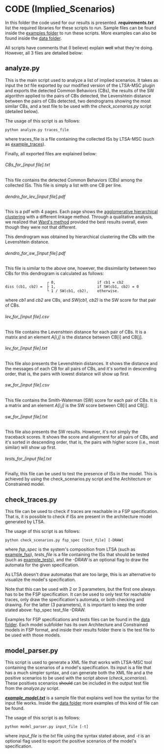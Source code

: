 # CODE (Implied_Scenarios)

In this folder the code used for our results is presented. **_requirements.txt_** list the required libraries for these scripts to run. Sample files can be found inside the [examples folder](examples/) to run these scripts. More examples can also be found inside the [data folder](../data/).

All scripts have comments that (I believe) explain ~~well~~ what they're doing. However, all 3 files are detailed below:

## analyze.py
  This is the main script used to analyze a list of implied scenarios. It takes as input the _txt_ file exported by our modified version of the LTSA-MSC plugin and exports the detected Common Behaviors (CBs), the results of the SW algorithm applied to the pairs of CBs detected, the Levenshtein distance between the pairs of CBs detected, two dendrograms showing the most similar CBs, and a test file to be used with the _check\_scenarios.py_ script (detailed below).

  The usage of this script is as follows:

```
python analyze.py traces_file
```

  where traces_file is a file containing the collected ISs by LTSA-MSC (such as [example_traces](examples/example_traces.txt)).

  Finally, all exported files are explained below:

###### CBs\_for\_[input file\].txt
  This file contains the detected Common Behaviors (CBs) among the collected ISs. This file is simply a list with one CB per line.

###### dendro\_for\_lev\_[input file\].pdf
  This is a pdf with 4 pages. Each page shows the [agglomerative hierarchical clustering](https://en.wikipedia.org/wiki/Hierarchical_clustering) with a different linkage method. Through a qualitative analysis, we realized that [Ward's method](https://en.wikipedia.org/wiki/Ward%27s_method) provided the best results overall, even though they were not that different.

  This dendrogram was obtained by hierarchical clustering the CBs with the Levenshtein distance.

###### dendro\_for\_sw\_[input file\].pdf
  This file is similar to the above one, however, the dissimilarity between two CBs for this dendrogram is calculated as follows:

```
                   ┌ 0,                   if cb1 = cb2
diss (cb1, cb2) =  ├ 1,                   if SW(cb1, cb2) = 0
                   └ 1 / SW(cb1, cb2),    otherwise.
``` 

  where _cb1_ and _cb2_ are CBs, and _SW(cb1, cb2)_ is the SW score for that pair of CBs.

###### lev\_for\_[input file\].csv
  This file contains the Levenshtein distance for each pair of CBs. It is a matrix and an element _A[i,j]_ is the distance between CB[i] and CB[j].

###### lev\_for\_[input file\].txt
  This file also presents the Levenshtein distances. It shows the distance and the messages of each CB for all pairs of CBs, and it's sorted in descending order, that is, the pairs with lowest distance will show up first. 

###### sw\_for\_[input file\].csv
  This file contains the Smith-Waterman (SW) score for each pair of CBs. It is a matrix and an element _A[i,j]_ is the SW score between CB[i] and CB[j].

###### sw\_for\_[input file\].txt
  This file also presents the SW results. However, it's not simply the traceback scores. It shows the score and alignment for all pairs of CBs, and it's sorted in descending order, that is, the pairs with higher score (i.e., most similar) will show up first. 

###### tests\_for\_[input file\].txt
  Finally, this file can be used to test the presence of ISs in the model. This is achieved by using the check_scenarios.py script and the Architecture or Constrained model.

## check_traces.py
  This file can be used to check if traces are reachable in a FSP specification. That is, it is possible to check if ISs are present in the architecture model generated by LTSA.

  The usage of this script is as follows:

```
python check_scenarios.py fsp_spec [test_file] [-DRAW]
```

  where _fsp\_spec_ is the system's composition from LTSA (such as [example_fsp](examples/example_fsp.lts)), _tests\_file_ is a file containing the ISs that should be tested (such as [example_tests](examples/example_tests.txt)), and the _-DRAW_ is an optional flag to draw the automata for the given specification.

  As LTSA doesn't draw automatas that are too large, this is an alternative to visualize the model's specification.

  Note that this can be used with 2 or 3 parameters, but the first one always has to be the FSP specification. It can be used to only test for reachable traces, only draw the specification's automata, or both checking and drawing. For the latter (3 parameters), it is important to keep the order stated above: fsp_spec test_file -DRAW.

  Examples for FSP specifications and tests files can be found in the [data folder](../data/). Each model subfolder has its own Architecture and Constrained models in FSP format, and inside their results folder there is the test file to be used with those models.

## model_parser.py
  This script is used to generate a XML file that works with LTSA-MSC tool containing the scenarios of a model's specification. Its input is a file that has a much simpler syntax, and can generate both the XML file and a the positive scenarios to be used with the script above (_check\_scenarios_). These positives scenarios ~~should~~ can be included in the output test file from the _analyze.py_ script.

  [**_example\_model.txt_**](examples/example_model.txt) is a sample file that explains well how the syntax for the input file works. Inside the [data folder](../data/) more examples of this kind of file can be found.

  The usage of this script is as follows:

```
python model_parser.py input_file [-t]
```

  where _input\_file_ is the _txt_ file using the syntax stated above, and _-t_ is an optional flag used to export the positive scenarios of the model's specification.
